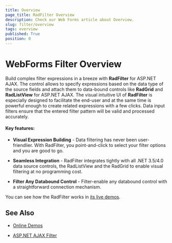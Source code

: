 ```yaml
---
title: Overview
page_title: RadFilter Overview
description: Check our Web Forms article about Overview.
slug: filter/overview
tags: overview
published: True
position: 0
---
```


# WebForms Filter Overview

Build complex filter expressions in a breeze with **RadFilter** for ASP.NET AJAX. The control allows to specify expressions based on the data type of the source fields and attach them to data-bound controls like **RadGrid** and **RadListView** for ASP.NET AJAX. The visual intuitive UI of **RadFilter** is especially designed to facilitate the end-user and at the same time is powerful enough to create related expressions with a few clicks. Data input filters ensure that the entered filter pattern will be valid and processed accurately.

#### Key features:

* **Visual Expression Building** - Data filtering has never been user-friendlier. With RadFilter, you point-and-click to select your filter options and you are good to go.

* **Seamless Integration** - RadFilter integrates tightly with all .NET 3.5/4.0 data source controls, the RadListView and the RadGrid to enable visual filtering at no programming cost.

* **Filter Any Databound Control** - Filter-enable any databound control with a straightforward connection mechanism.

You can see how the RadFilter works in [its live demos](https://demos.telerik.com/aspnet-ajax/filter/examples/overview/defaultcs.aspx).

## See Also 

 * [Online Demos](https://demos.telerik.com/aspnet-ajax/filter/examples/overview/defaultvb.aspx)
 
 * [ASP.NET AJAX Filter](https://www.telerik.com/products/aspnet-ajax/filter.aspx)
